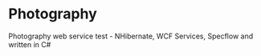 Photography
===========

Photography web service test - NHibernate, WCF Services, Specflow and written in C#
